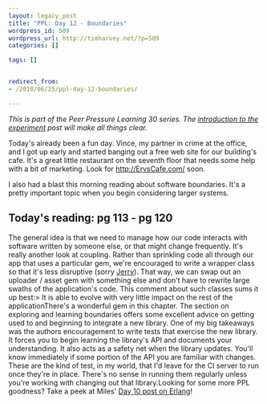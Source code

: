 ```yaml
---
layout: legacy_post
title: "PPL: Day 12 - Boundaries"
wordpress_id: 509
wordpress_url: http://timharvey.net/?p=509
categories: []

tags: []


redirect_from:
- /2010/06/25/ppl-day-12-boundaries/

---
```

_This is part of the Peer Pressure Learning 30 series. The [introduction to the experiment](/2010/06/11/peer-pressure-learning-experiment/) post will make all things clear._

Today's already been a fun day. Vince, my partner in crime at the office, and I got up early and started banging out a free web site for our building's cafe. It's a great little restaurant on the seventh floor that needs some help with a bit of marketing. Look for http://ErvsCafe.com/ soon.

I also had a blast this morning reading about software boundaries. It's a pretty important topic when you begin considering larger systems.

## Today's reading: pg 113 - pg 120

The general idea is that we need to manage how our code interacts with software written by someone else, or that might change frequently. It's really another look at coupling. Rather than sprinkling code all through our app that uses a particular gem, we're encouraged to write a wrapper class so that it's less disruptive (sorry [Jerry](http://disruptiveventures.com/)). That way, we can swap out an uploader / asset gem with something else and don't have to rewrite large swaths of the application's code. This comment about such classes sums it up best:> It is able to evolve with very little impact on the rest of the applicationThere's a wonderful gem in this chapter. The section on exploring and learning boundaries offers some excellent advice on getting used to and beginning to integrate a new library. One of my big takeaways was the authors encouragement to write tests that exercise the new library. It forces you to begin learning the library's API and documents your understanding. It also acts as a safety net when the library updates. You'll know immediately if some portion of the API you are familiar with changes. These are the kind of test, in my world, that I'd leave for the CI server to run once they're in place. There's no sense in running them regularly unless you're working with changing out that library.Looking for some more PPL goodness? Take a peek at Miles' [Day 10 post on Erlang](http://mileszs.com/blog/2010/06/23/ppl30-day-10-erlang.html)!
